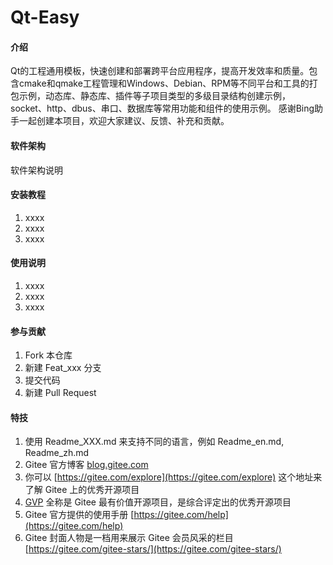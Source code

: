 # Qt-Easy

#### 介绍
Qt的工程通用模板，快速创建和部署跨平台应用程序，提高开发效率和质量。包含cmake和qmake工程管理和Windows、Debian、RPM等不同平台和工具的打包示例，动态库、静态库、插件等子项目类型的多级目录结构创建示例，socket、http、dbus、串口、数据库等常用功能和组件的使用示例。
感谢Bing助手一起创建本项目，欢迎大家建议、反馈、补充和贡献。

#### 软件架构
软件架构说明


#### 安装教程

1.  xxxx
2.  xxxx
3.  xxxx

#### 使用说明

1.  xxxx
2.  xxxx
3.  xxxx

#### 参与贡献

1.  Fork 本仓库
2.  新建 Feat_xxx 分支
3.  提交代码
4.  新建 Pull Request


#### 特技

1.  使用 Readme\_XXX.md 来支持不同的语言，例如 Readme\_en.md, Readme\_zh.md
2.  Gitee 官方博客 [blog.gitee.com](https://blog.gitee.com)
3.  你可以 [https://gitee.com/explore](https://gitee.com/explore) 这个地址来了解 Gitee 上的优秀开源项目
4.  [GVP](https://gitee.com/gvp) 全称是 Gitee 最有价值开源项目，是综合评定出的优秀开源项目
5.  Gitee 官方提供的使用手册 [https://gitee.com/help](https://gitee.com/help)
6.  Gitee 封面人物是一档用来展示 Gitee 会员风采的栏目 [https://gitee.com/gitee-stars/](https://gitee.com/gitee-stars/)
